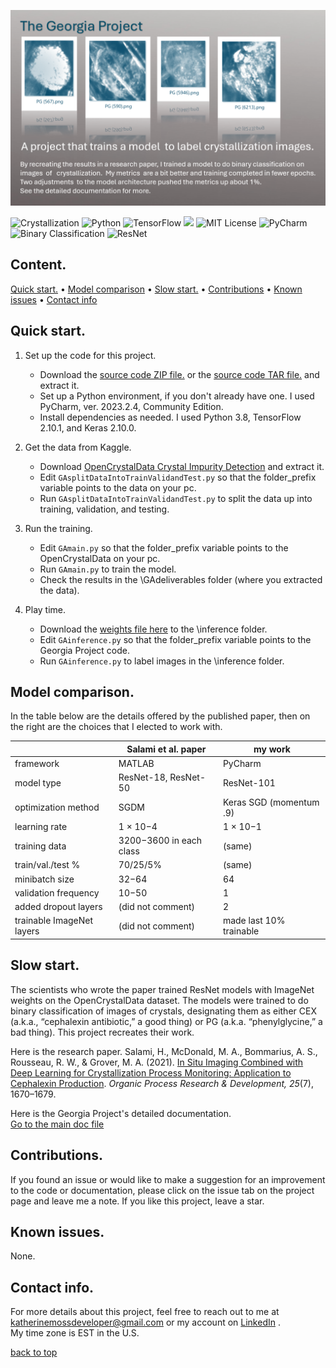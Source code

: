 ![Hero](images/HeroPolaroids.png)  

![Crystallization](https://img.shields.io/badge/domain-Crystallization-white)
![Python](https://img.shields.io/badge/Python-3.8-lightblue)
![TensorFlow](https://img.shields.io/badge/TensorFlow-2.10.1-blue)
[![](https://img.shields.io/badge/Kaggle-Dataset-teal?logo=kaggle&logoColor=white)](https://www.kaggle.com/datasets/opencrystaldata/cephalexin-reactive-crystallization)
![MIT License](https://img.shields.io/badge/License-MIT-green)
![PyCharm](https://img.shields.io/badge/PyCharm-2023.2.4-lightorange)
![Binary Classification](https://img.shields.io/badge/task-Binary_Classification-yellowgreen)
![ResNet](https://img.shields.io/badge/model-ResNet-yellow)



## Content. 
[Quick start.](#quick-start) • 
[Model comparison](#model-comparison) • 
[Slow start.](#slow-start) • 
[Contributions](#contributions) • 
[Known issues](#known-issues) • 
[Contact info](#contact-info)

## Quick start. 
1. Set up the code for this project.  
   - Download the [source code ZIP file.](https://github.com/KatherineMossDeveloper/The-Georgia-Project/archive/refs/tags/v1.5.1.zip) or the [source code TAR file.](https://github.com/KatherineMossDeveloper/The-Georgia-Project/archive/refs/tags/v1.5.1.tar.gz) and extract it.  
   - Set up a Python environment, if you don't already have one.  I used PyCharm, ver. 2023.2.4, Community Edition.  
   - Install dependencies as needed.  I used Python 3.8, TensorFlow 2.10.1, and Keras 2.10.0.  

2. Get the data from Kaggle.  
   - Download [OpenCrystalData Crystal Impurity Detection](https://www.kaggle.com/datasets/opencrystaldata/cephalexin-reactive-crystallization?resource=download) and extract it.  
   - Edit `GAsplitDataIntoTrainValidandTest.py` so that the folder_prefix variable points to the data on your pc. 
   - Run `GAsplitDataIntoTrainValidandTest.py` to split the data up into training, validation, and testing. 

3. Run the training.  
   - Edit `GAmain.py` so that the folder_prefix variable points to the OpenCrystalData on your pc. 
   - Run `GAmain.py` to train the model.
   - Check the results in the \GAdeliverables folder (where you extracted the data).  
   
4. Play time.
   - Download the [weights file here](https://github.com/KatherineMossDeveloper/The-Georgia-Project/releases/download/v1.5.1/GAweights.h5) to the \inference folder.
   - Edit `GAinference.py` so that the folder_prefix variable points to the Georgia Project code. 
   - Run `GAinference.py` to label images in the \inference folder.  

## Model comparison.  
In the table below are the details offered by the published paper, then on the right are the choices that I elected to work with.   

|                         |Salami et al. paper     |my work                |
|-------------------------|------------------------|-----------------------|
|framework                |MATLAB                  |PyCharm                |
|model type               |ResNet-18, ResNet-50    |ResNet-101             |
|optimization method      |SGDM	                   |Keras SGD (momentum .9)|
|learning rate 			      |1 × 10−4		             |1 × 10−1	             |
|training data            |3200−3600 in each class |(same)                 |
|train/val./test %        |70/25/5%                |(same)                 |
|minibatch size 		      |32−64                   |64                     |
|validation frequency     |10−50                   |1                      |
|added dropout layers     |(did not comment)       |2                      |
|trainable ImageNet layers|(did not comment)       |made last 10% trainable|

## Slow start.  
The scientists who wrote the paper trained ResNet models with ImageNet weights on the OpenCrystalData dataset. The models were trained to do binary classification of images of crystals, designating them as either CEX (a.k.a., “cephalexin antibiotic,” a good thing) or PG (a.k.a. “phenylglycine,” a bad thing).  This project recreates their work.  

Here is the research paper. 
Salami, H., McDonald, M. A., Bommarius, A. S., Rousseau, R. W., & Grover, M. A. (2021). [In Situ Imaging Combined with Deep Learning for Crystallization Process Monitoring: Application to Cephalexin Production](https://doi.org/10.1021/acs.oprd.1c00136). *Organic Process Research & Development, 25*(7), 1670–1679. 

Here is the Georgia Project's detailed documentation.  
[Go to the main doc file](docs/maindoc.md)    

## Contributions.  
If you found an issue or would like to make a suggestion for an improvement to the code or documentation, please click on the issue tab on the project page and leave me a note.  If you like this project, leave a star.  

## Known issues.  
None.  

## Contact info.                                                                     
For more details about this project, feel free to reach out to me at katherinemossdeveloper@gmail.com or my account on [LinkedIn](https://www.linkedin.com/pub/katherine-moss/3/b49/228) .  
My time zone is EST in the U.S.

[back to top](#content) 

